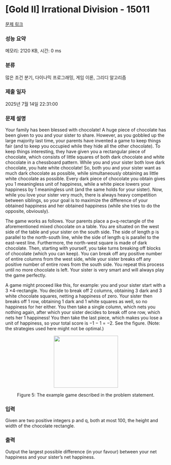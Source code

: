 # [Gold II] Irrational Division - 15011 

[문제 링크](https://www.acmicpc.net/problem/15011) 

### 성능 요약

메모리: 2120 KB, 시간: 0 ms

### 분류

많은 조건 분기, 다이나믹 프로그래밍, 게임 이론, 그리디 알고리즘

### 제출 일자

2025년 7월 14일 22:31:00

### 문제 설명

<p>Your family has been blessed with chocolate! A huge piece of chocolate has been given to you and your sister to share. However, as you gobbled up the large majority last time, your parents have invented a game to keep things fair (and to keep you occupied while they hide all the other chocolate). To keep things interesting, they have given you a rectangular piece of chocolate, which consists of little squares of both dark chocolate and white chocolate in a chessboard pattern. While you and your sister both love dark chocolate, you hate white chocolate! So, both you and your sister want as much dark chocolate as possible, while simultaneously obtaining as little white chocolate as possible. Every dark piece of chocolate you obtain gives you 1 meaningless unit of happiness, while a white piece lowers your happiness by 1 meaningless unit (and the same holds for your sister). Now, while you love your sister very much, there is always heavy competition between siblings, so your goal is to maximize the difference of your obtained happiness and her obtained happiness (while she tries to do the opposite, obviously).</p>

<p>The game works as follows. Your parents place a p×q-rectangle of the aforementioned mixed chocolate on a table. You are situated on the west side of the table and your sister on the south side. The side of length p is parallel to the north-south line, while the side of length q is parallel to the east-west line. Furthermore, the north-west square is made of dark chocolate. Then, starting with yourself, you take turns breaking off blocks of chocolate (which you can keep). You can break off any positive number of entire columns from the west side, while your sister breaks off any positive number of entire rows from the south side. You repeat this process until no more chocolate is left. Your sister is very smart and will always play the game perfectly.</p>

<p>A game might proceed like this, for example: you and your sister start with a 3 ×4-rectangle. You decide to break off 2 columns, obtaining 3 dark and 3 white chocolate squares, netting a happiness of zero. Your sister then breaks off 1 row, obtaining 1 dark and 1 white squares as well, so no happiness for her either. You then take a single column, which nets you nothing again, after which your sister decides to break off one row, which nets her 1 happiness! You then take the last piece, which makes you lose a unit of happiness, so your total score is −1 − 1 = −2. See the figure. (Note: the strategies used here might not be optimal.)</p>

<p style="text-align: center;"><img alt="" src="https://onlinejudgeimages.s3-ap-northeast-1.amazonaws.com/problem/15011/1.png" style="height:163px; width:201px"></p>

<p style="text-align: center;">Figure 5: The example game described in the problem statement.</p>

### 입력 

 <p>Given are two positive integers p and q, both at most 100, the height and width of the chocolate rectangle.</p>

### 출력 

 <p>Output the largest possible difference (in your favour) between your net happiness and your sister’s net happiness.</p>

